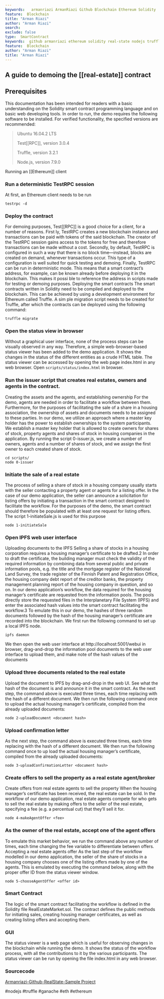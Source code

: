 ```yaml
---
keywords:   armanriazi ArmanRiazi Github Blockchain Ethereum Solidity
feature:  Blockchain 
title: "Arman Riazi"
author: "Arman Riazi"
search:
exclude: false
type:  SmartContract
keywords:  github armanriazi ethereum solidity real-state nodejs truffle ganache eth
feature:  Blockchain
author: "Arman Riazi"
title: "Arman Riazi"
---
```



## A guide to demoing the [[real-estate]] contract

## Prerequisites

This documentation has been intended for readers with a basic understanding on the Solidity smart contract programming language and on basic web developing tools. In order to run,
the demo requires the following software to be installed. For verified functionality, the specified versions are recommended:

> Ubuntu 16.04.2 LTS
> 
> Test[[RPC]], version 3.0.4
> 
> Truffle, version 3.2.1
> 
> Node.js, version 7.9.0

Running an [[Ethereum]] client

### Run a deterministic TestRPC session
At first, an Ethereum client needs to be run

```shell
testrpc -d
```

### Deploy the contract
For demoing purposes, Test[[RPC]] is a good choice for a client, for a number of reasons. First
ly, TestRPC creates a new blockchain instance and transactions can be paid with tokens of the
said blockchain. The creator of the TestRPC session gains access to the tokens for free and
therefore transactions can be made without a cost. Secondly, by default, TestRPC is configured
in such a way that there is no block time—instead, blocks are created on demand, whenever
transactions occur. This type of a configuration is well suited for quick testing and demoing.
Finally, TestRPC can be run in deterministic mode. This means that a smart contract’s address,
for example, can be known already before deploying it in the blockchain. This makes it possi
ble to reference the address in scripts made for testing or demoing purposes.
Deploying the smart contracts
The smart contracts written in Solidity need to be compiled and deployed to the blockchain.
This can be achieved by using a development environment for Ethereum called Truffle. A sim
ple migration script needs to be created for Truffle, after which the contracts can be deployed
using the following command:
```shell
truffle migrate
```

### Open the status view  in browser

Without a graphical user interface, none of the process steps can be visually observed in any
way. Therefore, a simple web-browser-based status viewer has been added to the demo application. It shows the changes in the status of the different entities as a crude HTML table. The
status viewer can be accessed by opening the web page index.html in any web browser.
Open `scripts/status/index.html` in browser.

### Run the issuer script that creates real estates, owners and agents in the contract.

Creating the assets and the agents, and establishing ownership
For the demo, agents are needed in order to facilitate a workflow between them. Furthermore,
for the purposes of facilitating the sale of a share in a housing association, the ownership of assets and documents needs to be assigned to these parties. In our demo, we utilize an approach
where a master key holder has the power to establish ownerships to the system participants.
We establish a master key holder that is allowed to create owners for shares of stock, property
agents and shares of stock in housing companies in the application. By running the script 0-issuer.js, we create a number of owners, agents and a number of shares of stock, and we assign
the first owner to each created share of stock.

```shell
cd scripts/
node 0-issuer
```

### Initiate the sale of a real estate

The process of selling a share of stock in a housing company usually starts with the seller contacting a property agent or agents for a listing offer. In the case of our demo application, the
seller can announce a solicitation for listing offers by initiating a transaction in the smart contract designed to facilitate the workflow.
For the purposes of the demo, the smart contract should therefore be populated with at least
one request for listing offers. The script 1-initiateSale.js is used for this purpose

```shell
node 1-initiateSale
```

### Open IPFS web user interface

Uploading documents to the IPFS
Selling a share of stocks in a housing corporation requires a housing manager’s certificate
to be drafted.2 In order to draft the certificate, the building manager must check the validity
of the required information by combining data from several public and private information
pools, e.g. the title and the mortgage register of the National Land Survey, the trade register
of the Finnish Patent and Registration Office, the housing company debt report of the creditor banks, the property management planning report of the housing company in question, and
so on.
In our demo application’s workflow, the data required for the housing manager’s certificate are
requested from the information pools. The pools directly store the requested files in the Interplanetary File System (IPFS) and enter the associated hash values into the smart contract facilitating the workflow.3 To emulate this in our demo, the hashes of three random documents
followed by the hash of the housing manager’s certificate are recorded into the blockchain.
We first run the following command to set up a local IPFS node.

```shell
ipfs daemon
```

We then open the web user interface at http://localhost:5001/webui in browser, drag-and-drop
the information pool documents to the web user interface to upload them, and make note of
the hash values of the documents

### Upload three documents related to the real estate

Upload the document to IPFS by drag-and-drop in the web UI. See what the hash of the document is and announce it in the smart contract.
As the next step, the command above is executed three times, each time replacing <document
hash> with the hash of a different document. We then run the following command once to upload the actual housing manager’s certificate, compiled from the already uploaded documents:
  
```shell
node 2-uploadDocument <document hash>
```

### Upload confirmation letter

As the next step, the command above is executed three times, each time replacing <document
hash> with the hash of a different document. We then run the following command once to up
load the actual housing manager’s certificate, compiled from the already uploaded documents:
  
```shell
node 3-uploadConfirmationLetter <document hash>
```

### Create offers to sell the property as a real estate agent/broker

Create offers from real estate agents to sell the property
When the housing manager’s certificate has been received, the real estate can be sold. In the
workflow of our demo application, real estate agents compete for who gets to sell the real estate by making offers to the seller of the real estate, specifying a fee (e.g. a percentual cut) that
they’ll sell it for.
  
```shell
node 4-makeAgentOffer <fee>
```


### As the owner of the real estate, accept one of the agent offers

To emulate this market behavior, we run the command above any number of times, each time
changing the fee variable to differentiate between offers.
Accepting a real estate agents offer
As the last step of the workflow modelled in our demo application, the seller of the share of
stocks in a housing company chooses one of the listing offers made by one of the agents. This
is emulated by executing the command below, along with the proper offer ID from the status
viewer window.
  
```shell
node 5-chooseAgentOffer <offer id>
```

### Smart Contract
  
The logic of the smart contract facilitating the workflow is defined in the Solidity file RealEstateMarket.sol. The contract defines the public methods for initiating sales, creating housing manager certificates, as well as creating listing offers and accepting them.
 
 
### GUI
  
The status viewer is a web page which is useful for observing changes in the blockchain while
running the demo. It shows the status of the workflow process, with all the contributions to it
by the various participants. The status viewer can be run by opening the file index.html in any
web browser.

### Sourcecode
[Armanriazi-Github-RealState-Sample Project](https://github.com/armanriazi/armanriazi-armanriazi-ethereum-in-real-estate)

#nodejs #truffle #ganache #eth #ethereum
